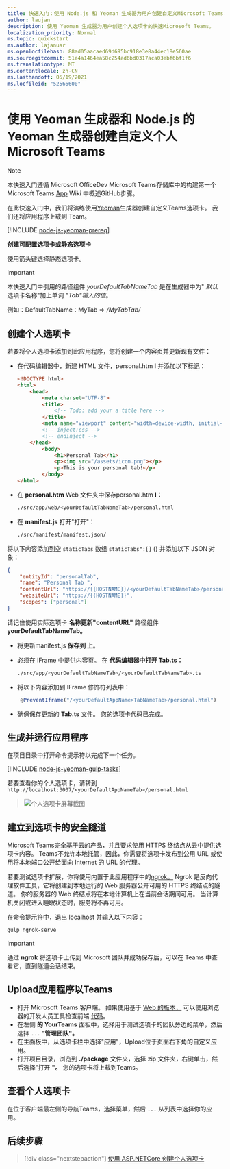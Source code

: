 ```yaml
---
title: 快速入门：使用 Node.js 和 Yeoman 生成器为用户创建自定义Microsoft Teams
author: laujan
description: 使用 Yeoman 生成器为用户创建个人选项卡的快速Microsoft Teams。
localization_priority: Normal
ms.topic: quickstart
ms.author: lajanuar
ms.openlocfilehash: 88ad05aacaed69d695bc918e3e8a44ec18e560ae
ms.sourcegitcommit: 51e4a1464ea58c254ad6bd0317aca03ebf6bf1f6
ms.translationtype: MT
ms.contentlocale: zh-CN
ms.lasthandoff: 05/19/2021
ms.locfileid: "52566600"
---
```

# <a name="create-a-custom-personal-tab-using-nodejs-and-the-yeoman-generator-for-microsoft-teams"></a>使用 Yeoman 生成器和 Node.js 的 Yeoman 生成器创建自定义个人Microsoft Teams

>[!NOTE]
>本快速入门遵循 Microsoft OfficeDev Microsoft Teams存储库中的构建第一个 Microsoft Teams [App](https://github.com/OfficeDev/generator-teams/wiki/Build-Your-First-Microsoft-Teams-App) Wiki 中概述GitHub步骤。

在此快速入门中，我们将演练使用[Yeoman](https://github.com/OfficeDev/generator-teams/wiki/Build-Your-First-Microsoft-Teams-App)生成器创建自定义Teams选项卡。 我们还将应用程序上载到 Team。

[!INCLUDE [node-js-yeoman-prereq](~/includes/tabs/node-js-yeoman-prereq.md)]

**创建可配置选项卡或静态选项卡**

使用箭头键选择静态选项卡。

>[!IMPORTANT]
>本快速入门中引用的路径组件 *yourDefaultTabNameTab* 是在生成器中为" *默认* 选项卡名称"加上单词 *"Tab"输入的值*。
>
>例如：DefaultTabName：MyTab   =>  */MyTabTab/*

## <a name="create-your-personal-tab"></a>创建个人选项卡

若要将个人选项卡添加到此应用程序，您将创建一个内容页并更新现有文件：

- 在代码编辑器中，新建 HTML 文件，personal.htm **l** 并添加以下标记：

    ```html
    <!DOCTYPE html>
    <html>
        <head>
            <meta charset="UTF-8">
            <title>
                <!-- Todo: add your a title here -->
            </title>
            <meta name="viewport" content="width=device-width, initial-scale=1.0">
            <!-- inject:css -->
            <!-- endinject -->
        </head>
            <body>
                <h1>Personal Tab</h1>
                <p><img src="/assets/icon.png"></p>
                <p>This is your personal tab!</p>
            </body>
    </html>
    ```

- 在 **personal.htm** Web 文件夹中保存personal.htm **l：**

    ```bash
    ./src/app/web/<yourDefaultTabNameTab>/personal.html
    ```

- 在 **manifest.js** 打开"打开"：

    ```bash
    ./src/manifest/manifest.json/
    ```

将以下内容添加到空 `staticTabs` 数组 `staticTabs":[]` () 并添加以下 JSON 对象：

```json
{
    "entityId": "personalTab",
    "name": "Personal Tab ",
    "contentUrl": "https://{{HOSTNAME}}/<yourDefaultTabNameTab>/personal.html",
    "websiteUrl": "https://{{HOSTNAME}}",
    "scopes": ["personal"]
}

```

请记住使用实际选项卡 **名称更新"contentURL"** 路径组件 **yourDefaultTabNameTab。**

- 将更新manifest.js **保存到 上**。

- 必须在 IFrame 中提供内容页。 在 **代码编辑器中打开 Tab.ts：**

    ```bash
    ./src/app/<yourDefaultTabNameTab>/<yourDefaultTabNameTab>.ts
    ```

- 将以下内容添加到 IFrame 修饰符列表中：

    ```typescript
     @PreventIframe("/<yourDefaultAppName>TabNameTab>/personal.html")
    ```

- 确保保存更新的 **Tab.ts** 文件。 您的选项卡代码已完成。

## <a name="build-and-run-your-application"></a>生成并运行应用程序

在项目目录中打开命令提示符以完成下一个任务。

[!INCLUDE [node-js-yeoman-gulp-tasks](~/includes/tabs/node-js-yeoman-gulp-tasks.md)]

若要查看你的个人选项卡，请转到 `http://localhost:3007/<yourDefaultAppNameTab>/personal.html`

>![个人选项卡屏幕截图](/microsoftteams/platform/assets/images/tab-images/personalTab.PNG)

## <a name="establish-a-secure-tunnel-to-your-tab"></a>建立到选项卡的安全隧道

Microsoft Teams完全基于云的产品，并且要求使用 HTTPS 终结点从云中提供选项卡内容。 Teams不允许本地托管，因此，你需要将选项卡发布到公用 URL 或使用将本地端口公开给面向 Internet 的 URL 的代理。

若要测试选项卡扩展，你将使用内置于此应用程序中的[ngrok。](https://ngrok.com/docs) Ngrok 是反向代理软件工具，它将创建到本地运行的 Web 服务器公开可用的 HTTPS 终结点的隧道。 你的服务器的 Web 终结点将在本地计算机上在当前会话期间可用。 当计算机关闭或进入睡眠状态时，服务将不再可用。

在命令提示符中，退出 localhost 并输入以下内容：

```bash
gulp ngrok-serve
```

> [!IMPORTANT]
> 通过 **ngrok** 将选项卡上传到 Microsoft 团队并成功保存后，可以在 Teams 中查看它，直到隧道会话结束。

## <a name="upload-your-application-to-teams"></a>Upload应用程序以Teams

- 打开 Microsoft Teams 客户端。 如果使用基于 [Web 的版本，](https://teams.microsoft.com) 可以使用浏览器的开发人员工具检查前端 [代码](~/tabs/how-to/developer-tools.md)。
- 在左侧 **的 YourTeams** 面板中，选择用于测试选项卡的团队旁边的菜单，然后选择 `...` "**管理团队"。**
- 在主面板中，从选项卡栏中选择"应用"，Upload位于页面右下角的自定义应用。 
- 打开项目目录，浏览到 **./package** 文件夹，选择 zip 文件夹，右键单击，然后选择"打开 **"。** 您的选项卡将上载到Teams。

## <a name="view-your-personal-tabs"></a>查看个人选项卡

在位于客户端最左侧的导航Teams，选择菜单，然后 `...` 从列表中选择你的应用。

## <a name="next-step"></a>后续步骤

> [!div class="nextstepaction"]
> [使用 ASP.NETCore 创建个人选项卡](~/tabs/quickstarts/create-personal-tab-dotnet-core.md)

